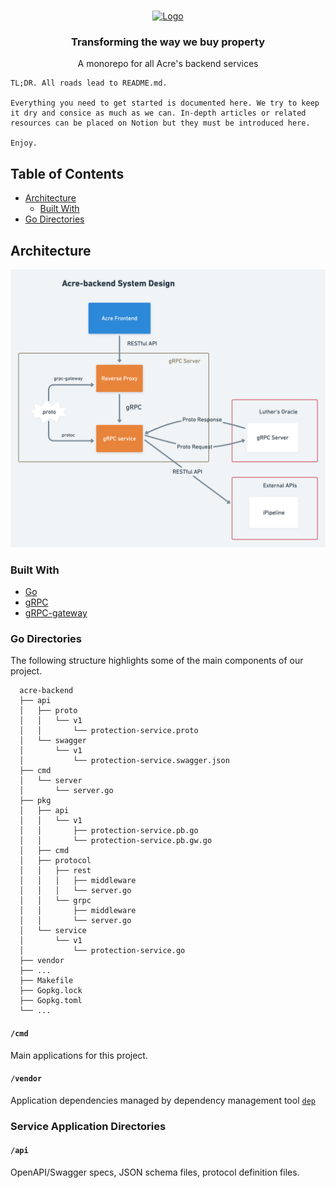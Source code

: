 <!-- PROJECT LOGO -->
<br />
<p align="center">
  <a href="http://acresoftware.com">
    <img src="https://global-uploads.webflow.com/5d2cef25b4a76dcc2236ace0/5d2e058599a69033b540bbfb_side-by-side-blue.svg" alt="Logo" width="240" height="82">
  </a>

  <h3 align="center">Transforming the way we buy property</h3>

  <p align="center">
      A monorepo for all Acre's backend services
    <br />
</p>

```
TL;DR. All roads lead to README.md.

Everything you need to get started is documented here. We try to keep it dry and consice as much as we can. In-depth articles or related resources can be placed on Notion but they must be introduced here.

Enjoy.
```

<!-- TABLE OF CONTENTS -->

## Table of Contents

- [Architecture](#architecture)
  - [Built With](#built-with)
- [Go Directories](#go-directories)

<!-- ABOUT THE PROJECT -->

## Architecture

[![Acre-backend System Design][acre-backend-system-design]]()

### Built With

- [Go](https://golang.org)
- [gRPC](https://grpc.io/)
- [gRPC-gateway](https://github.com/grpc-ecosystem/grpc-gateway)

### Go Directories

The following structure highlights some of the main components of our project.

```
  acre-backend
  ├── api
  │   ├── proto
  │   │   └── v1
  │   │       └── protection-service.proto
  │   └── swagger
  │       └── v1
  │           └── protection-service.swagger.json
  ├── cmd
  │   └── server
  │       └── server.go
  ├── pkg
  │   ├── api
  │   │   └── v1
  │   │       ├── protection-service.pb.go
  │   │       └── protection-service.pb.gw.go
  │   ├── cmd
  │   ├── protocol
  │   │   ├── rest
  │   │   │   ├── middleware
  │   │   │   └── server.go
  │   │   └── grpc
  │   │       ├── middleware
  │   │       └── server.go
  │   └── service
  │       └── v1
  │           └── protection-service.go
  ├── vendor
  ├── ...
  ├── Makefile
  ├── Gopkg.lock
  ├── Gopkg.toml
  └── ...
```

#### `/cmd`

Main applications for this project.

#### `/vendor`

Application dependencies managed by dependency management tool [`dep`](https://github.com/golang/dep)

### Service Application Directories

#### `/api`

OpenAPI/Swagger specs, JSON schema files, protocol definition files.

<!-- MARKDOWN LINKS & IMAGES -->
<!-- https://www.markdownguide.org/basic-syntax/#reference-style-links -->

[config-workspace]: config/index.ts
[acre-backend-system-design]: assets/acre-backend-system-design.png
